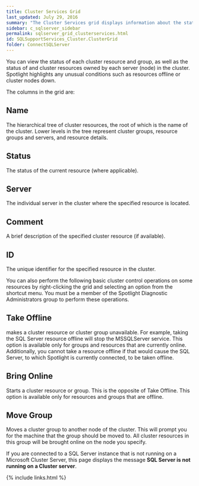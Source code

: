 ```yaml
---
title: Cluster Services Grid
last_updated: July 29, 2016
summary: "The Cluster Services grid displays information about the state of your current Microsoft Cluster Server."
sidebar: c_sqlserver_sidebar
permalink: sqlserver_grid_clusterservices.html
id: SQLSupportServices_Cluster.ClusterGrid
folder: ConnectSQLServer
---
```



You can view the status of each cluster resource and group, as well as the status of and cluster resources owned by each server (node) in the cluster. Spotlight highlights any unusual conditions such as resources offline or cluster nodes down.

The columns in the grid are:

## Name

The hierarchical tree of cluster resources, the root of which is the name of the cluster. Lower levels in the tree represent cluster groups, resource groups and servers, and resource details.

## Status

The status of the current resource (where applicable).

## Server

The individual server in the cluster where the specified resource is located.

## Comment

A brief description of the specified cluster resource (if available).

## ID

The unique identifier for the specified resource in the cluster.



You can also perform the following basic cluster control operations on some resources by right-clicking the grid and selecting an option from the shortcut menu. You must be a member of the Spotlight Diagnostic Administrators group to perform these operations.

## Take Offline

makes a cluster resource or cluster group unavailable. For example, taking the SQL Server resource offline will stop the MSSQLServer service. This option is available only for groups and resources that are currently online. Additionally, you cannot take a resource offline if that would cause the SQL Server, to which Spotlight is currently connected, to be taken offline.

## Bring Online

Starts a cluster resource or group. This is the opposite of Take Offline. This option is available only for resources and groups that are offline.

## Move Group

Moves a cluster group to another node of the cluster. This will prompt you for the machine that the group should be moved to. All cluster resources in this group will be brought online on the node you specify.

If you are connected to a SQL Server instance that is not running on a Microsoft Cluster Server, this page displays the message **SQL Server is not running on a Cluster server**.


{% include links.html %}
